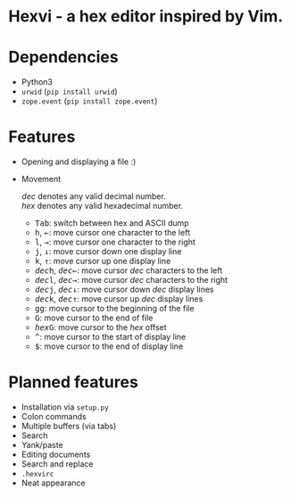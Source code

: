 Hexvi - a hex editor inspired by Vim.
=====================================

# Dependencies

- Python3
- `urwid` (`pip install urwid`)
- `zope.event` (`pip install zope.event`)

# Features

- Opening and displaying a file :)
- Movement

    *dec* denotes any valid decimal number.  
    *hex* denotes any valid hexadecimal number.

    - <kbd>Tab</kbd>: switch between hex and ASCII dump
    - <kbd>h</kbd>, <kbd>←</kbd>: move cursor one character to the left
    - <kbd>l</kbd>, <kbd>→</kbd>: move cursor one character to the right
    - <kbd>j</kbd>, <kbd>↓</kbd>: move cursor down one display line
    - <kbd>k</kbd>, <kbd>↑</kbd>: move cursor up one display line
    - <kbd>*dec*</kbd><kbd>h</kbd>, <kbd>*dec*</kbd><kbd>←</kbd>: move cursor
      *dec* characters to the left
    - <kbd>*dec*</kbd><kbd>l</kbd>, <kbd>*dec*</kbd><kbd>→</kbd>: move cursor
      *dec* characters to the right
    - <kbd>*dec*</kbd><kbd>j</kbd>, <kbd>*dec*</kbd><kbd>↓</kbd>: move cursor
      down *dec* display lines
    - <kbd>*dec*</kbd><kbd>k</kbd>, <kbd>*dec*</kbd><kbd>↑</kbd>: move cursor
      up *dec* display lines
    - <kbd>g</kbd><kbd>g</kbd>: move cursor to the beginning of the file
    - <kbd>G</kbd>: move cursor to the end of file
    - <kbd>*hex*</kbd><kbd>G</kbd>: move cursor to the *hex* offset
    - <kbd>^</kbd>: move cursor to the start of display line
    - <kbd>$</kbd>: move cursor to the end of display line

# Planned features

- Installation via `setup.py`
- Colon commands
- Multiple buffers (via tabs)
- Search
- Yank/paste
- Editing documents
- Search and replace
- `.hexvirc`
- Neat appearance
